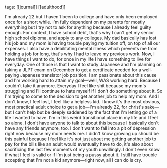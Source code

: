 tags: [[journal]] [[adulthood]] 

I'm already 22 but I haven't been to college and have only been employed once for a short while. I'm fully dependent on my parents for mostly everything but I try not to ask for anything because I already feel guilty enough. For context, I have school debt, that's why I can't get my senior high school diploma, and apply to any colleges. My dad basically has lost his job and my mom is having trouble paying my tuition off, on top of all our expenses. I also have a debilitating mental illness which prevents me from holding a job for long, that's why I had to leave my previous work. Now, I have things I want to do, for once in my life I have something to live for everyday. One of those is that I want to study Japanese and I'm planning on taking a JLPT exam on December to get a certificate needed for a well-paying Japanese translator job position. I am passionate about this cause and I'm working hard to attain my goal—well, WAS working hard. Because I couldn't take it anymore. Everyday I feel like shit because my mom's struggling and I'll continue to hate myself if I don't do something about it. So I'm trying to come to the decision to get another job to help my mom. And I don't know, I feel lost, I feel like a helpless kid. I know it's the most obvious, most practical adult choice to get a job—I'm already 22, for christ's sake—but I can't help but be deeply saddened by the fact that I'm letting go of a life I wanted to have. I'm in this weird transitional place in my life and I feel so alone. I don't have anyone to talk to about this because I basically don't have any friends anymore, too. I don't want to fall into a pit of depression right now because my mom needs me. I didn't know growing up should be this painful because I feel like it's not just about me getting another job to pay for the bills like an adult would eventually have to do, it's also about sacrificing the last few moments of my youth unwillingly. I don't even know if what I feel is valid or if I'm just being a pussy about it. I still have trouble accepting that I'm not a kid anymore—right now, all I can do is cry.
